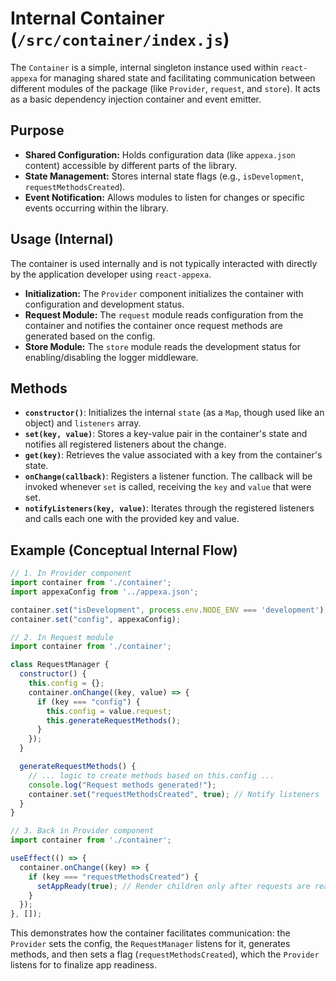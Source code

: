 # Internal Container (`/src/container/index.js`)

The `Container` is a simple, internal singleton instance used within `react-appexa` for managing shared state and facilitating communication between different modules of the package (like `Provider`, `request`, and `store`). It acts as a basic dependency injection container and event emitter.

## Purpose

-   **Shared Configuration:** Holds configuration data (like `appexa.json` content) accessible by different parts of the library.
-   **State Management:** Stores internal state flags (e.g., `isDevelopment`, `requestMethodsCreated`).
-   **Event Notification:** Allows modules to listen for changes or specific events occurring within the library.

## Usage (Internal)

The container is used internally and is not typically interacted with directly by the application developer using `react-appexa`.

-   **Initialization:** The `Provider` component initializes the container with configuration and development status.
-   **Request Module:** The `request` module reads configuration from the container and notifies the container once request methods are generated based on the config.
-   **Store Module:** The `store` module reads the development status for enabling/disabling the logger middleware.

## Methods

-   **`constructor()`**: Initializes the internal `state` (as a `Map`, though used like an object) and `listeners` array.
-   **`set(key, value)`**: Stores a key-value pair in the container's state and notifies all registered listeners about the change.
-   **`get(key)`**: Retrieves the value associated with a key from the container's state.
-   **`onChange(callback)`**: Registers a listener function. The callback will be invoked whenever `set` is called, receiving the `key` and `value` that were set.
-   **`notifyListeners(key, value)`**: Iterates through the registered listeners and calls each one with the provided key and value.

## Example (Conceptual Internal Flow)

```javascript
// 1. In Provider component
import container from './container';
import appexaConfig from '../appexa.json';

container.set("isDevelopment", process.env.NODE_ENV === 'development');
container.set("config", appexaConfig);

// 2. In Request module
import container from './container';

class RequestManager {
  constructor() {
    this.config = {};
    container.onChange((key, value) => {
      if (key === "config") {
        this.config = value.request;
        this.generateRequestMethods();
      }
    });
  }

  generateRequestMethods() {
    // ... logic to create methods based on this.config ...
    console.log("Request methods generated!");
    container.set("requestMethodsCreated", true); // Notify listeners
  }
}

// 3. Back in Provider component
import container from './container';

useEffect(() => {
  container.onChange((key) => {
    if (key === "requestMethodsCreated") {
      setAppReady(true); // Render children only after requests are ready
    }
  });
}, []);
```

This demonstrates how the container facilitates communication: the `Provider` sets the config, the `RequestManager` listens for it, generates methods, and then sets a flag (`requestMethodsCreated`), which the `Provider` listens for to finalize app readiness.
